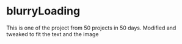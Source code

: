 # blurryLoading
This is one of the project from 50 projects in 50 days. Modified and tweaked to fit  the text and the image
